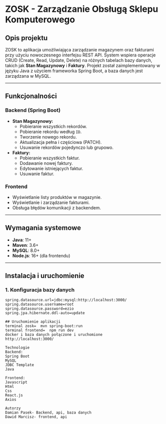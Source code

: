 # ZOSK - Zarządzanie Obsługą Sklepu Komputerowego

## Opis projektu

ZOSK to aplikacja umożliwiająca zarządzanie magazynem oraz fakturami przy użyciu nowoczesnego interfejsu REST API. System wspiera operacje CRUD (Create, Read, Update, Delete) na różnych tabelach bazy danych, takich jak **Stan Magazynowy** i **Faktury**. Projekt został zaimplementowany w języku Java z użyciem frameworka Spring Boot, a baza danych jest zarządzana w MySQL.

---

## Funkcjonalności

### Backend (Spring Boot)

- **Stan Magazynowy:**
  - Pobieranie wszystkich rekordów.
  - Pobieranie rekordu według `ID`.
  - Tworzenie nowego rekordu.
  - Aktualizacja pełna i częściowa (PATCH).
  - Usuwanie rekordów pojedynczo lub grupowo.
- **Faktury:**
  - Pobieranie wszystkich faktur.
  - Dodawanie nowej faktury.
  - Edytowanie istniejących faktur.
  - Usuwanie faktur.

### Frontend

- Wyświetlanie listy produktów w magazynie.
- Wyświetlanie i zarządzanie fakturami.
- Obsługa błędów komunikacji z backendem.

---

## Wymagania systemowe

- **Java**: 11+
- **Maven**: 3.6+
- **MySQL**: 8.0+
- **Node.js**: 16+ (dla frontendu)

---

## Instalacja i uruchomienie

### 1. Konfiguracja bazy danych

```properties
spring.datasource.url=jdbc:mysql:http://localhost:3000/
spring.datasource.username=root
spring.datasource.password=ezio
spring.jpa.hibernate.ddl-auto=update

## Uruchomienie aplikacji
terminal zosk=  mvn spring-boot:run
terminal frontend=  npm run dev
docker i baza danych połączone i uruchomione
http://localhost:3000/

Technologie
Backend:
Spring Boot
MySQL
JDBC Template
Java

Frontend:
Javascript
Html
Css
React.js
Axios

Autorzy
Damian Pasek- Backend, api, baza danych
Dawid Marcisz- frontend, api
```
